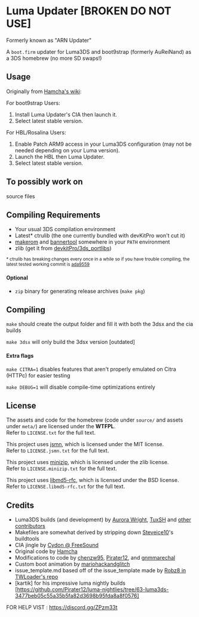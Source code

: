 # Luma Updater [BROKEN DO NOT USE]

Formerly known as "ARN Updater"

A `boot.firm` updater for Luma3DS and boot9strap (formerly AuReiNand) as a 3DS homebrew (no more SD swaps!)

## Usage

Originally from [Hamcha's wiki](https://github.com/Hamcha/lumaupdate/wiki):

For boot9strap Users:
1. Install Luma Updater's CIA then launch it.
2. Select latest stable version.

For HBL/Rosalina Users:
1. Enable Patch ARM9 access in your Luma3DS configuration (may not be needed depending on your Luma version).
2. Launch the HBL then Luma Updater.
3. Select latest stable version.

## To possibly work on
source files

## Compiling Requirements

- Your usual 3DS compilation environment
- Latest* ctrulib (the one currently bundled with devKitPro won't cut it)
- [makerom](http://3dbrew.org/wiki/Makerom) and [bannertool](https://github.com/Steveice10/bannertool) somewhere in your `PATH` environment
- zlib (get it from [devkitPro/3ds_portlibs](https://github.com/devkitPro/3ds_portlibs))

<sup>* ctrulib has breaking changes every once in a while so if you have trouble compiling, the latest tested working commit is [ada9559](https://github.com/smealum/ctrulib/commit/ada9559c11ab1870a9f25ac86c66bbacba206735)</sup>

#### Optional

- `zip` binary for generating release archives (`make pkg`)

## Compiling

`make` should create the output folder and fill it with both the 3dsx and the cia builds

`make 3dsx` will only build the 3dsx version [outdated]

#### Extra flags

`make CITRA=1` disables features that aren't properly emulated on Citra (HTTPc) for easier testing

`make DEBUG=1` will disable compile-time optimizations entirely

## License

The assets and code for the homebrew (code under `source/` and assets under `meta/`) are licensed under the **WTFPL**.  
Refer to `LICENSE.txt` for the full text.

This project uses [jsmn](https://github.com/zserge/jsmn), which is licensed under the MIT license.  
Refer to `LICENSE.jsmn.txt` for the full text.

This project uses [minizip](https://github.com/nmoinvaz/minizip), which is licensed under the zlib license.  
Refer to `LICENSE.minizip.txt` for the full text.

This project uses [libmd5-rfc](https://sourceforge.net/projects/libmd5-rfc/), which is licensed under the BSD license.  
Refer to `LICENSE.libmd5-rfc.txt` for the full text.

## Credits

- Luma3DS builds (and development) by [Aurora Wright](https://github.com/AuroraWright), [TuxSH](https://github.com/TuxSH) and [other contributors](https://github.com/AuroraWright/Luma3DS/graphs/contributors)
- Makefiles are somewhat derived by stripping down [Steveice10](https://github.com/Steveice10)'s buildtools
- CIA jingle by [Cydon @ FreeSound](https://www.freesound.org/people/cydon/)
- Original code by [Hamcha](https://github.com/Hamcha/lumaupdate)
- Modifications to code by [chenzw95](https://github.com/chenzw95), [Pirater12](https://github.com/pirater12), and [gnmmarechal](https://github.com/gnmmarechal)
- Custom boot animation by [mariohackandglitch](https://github.com/mariohackandglitch)
- issue_template.md based off of the issue_template made by [Robz8 in TWLoader's repo](https://github.com/Robz8/TWLoader/blob/master/.github/issue_template.md)
- [kartik] for his impressive luma nightly builds [https://github.com/Pirater12/luma-nightlies/tree/63-luma3ds-3477beb05c55a35b5fa82d3698b95fda8a8f0576]


FOR HELP VIST : https://discord.gg/ZPzm33t
